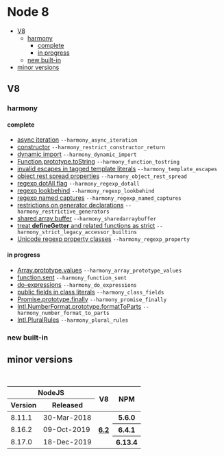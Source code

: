 # Node 8

* [V8](#v8)
  * [harmony](#harmony)
    * [complete](#complete)
    * [in progress](#in-progress)
  * [new built-in](#new-built-in)
* [minor versions](#minor-versions)

## V8
### harmony

#### complete

- [async iteration](https://github.com/tc39/proposal-async-iteration) `--harmony_async_iteration`
- [constructor]() `--harmony_restrict_constructor_return`
- [dynamic import](https://github.com/tc39/proposal-dynamic-import) `--harmony_dynamic_import`
- [Function.prototype.toString](https://github.com/tc39/Function-prototype-toString-revision) `--harmony_function_tostring`
- [invalid escapes in tagged template literals]() `--harmony_template_escapes`
- [object rest spread properties](https://github.com/tc39/proposal-object-rest-spread) `--harmony_object_rest_spread`
- [regexp dotAll flag](https://github.com/tc39/proposal-regexp-dotall-flag) `--harmony_regexp_dotall`
- [regexp lookbehind](https://github.com/tc39/proposal-regexp-lookbehind) `--harmony_regexp_lookbehind`
- [regexp named captures](https://github.com/tc39/proposal-regexp-named-groups) `--harmony_regexp_named_captures`
- [restrictions on generator declarations]() `--harmony_restrictive_generators`
- [shared array buffer](https://github.com/tc39/ecmascript_sharedmem) `--harmony_sharedarraybuffer`
- [treat __defineGetter__ and related functions as strict]() `--harmony_strict_legacy_accessor_builtins`
- [Unicode regexp property classes]() `--harmony_regexp_property`


#### in progress

- [Array.prototype.values](https://developer.mozilla.org/en-US/docs/Web/JavaScript/Reference/Global_Objects/Array/values) `--harmony_array_prototype_values`
- [function.sent](https://github.com/tc39/proposal-function.sent) `--harmony_function_sent`
- [do-expressions](https://github.com/tc39/proposal-do-expressions) `--harmony_do_expressions`
- [public fields in class literals](https://github.com/tc39/proposal-class-public-fields) `--harmony_class_fields`
- [Promise.prototype.finally](https://github.com/tc39/proposal-promise-finally) `--harmony_promise_finally`
- [Intl.NumberFormat.prototype.formatToParts](https://github.com/tc39/proposal-intl-formatToParts) `--harmony_number_format_to_parts`
- [Intl.PluralRules](https://github.com/tc39/proposal-intl-plural-rules) `--harmony_plural_rules`

### new built-in


## minor versions

<br>

<table>
    <thead>
        <tr>
            <th colspan="2">NodeJS</th>
            <th rowspan="2">V8</th>
            <th rowspan="2">NPM</th>
        </tr>
        <tr>
            <th>Version</th>
            <th>Released</th>
        </tr>
    </thead>
    <tbody>
        <tr>
            <td>8.11.1</td>
            <td>30-Mar-2018</td>
            <th rowspan="3">
                <a href="https://github.com/begin-again/nodejs-releases/blob/main/v8-releases/releases.md#62">6.2</a>
            </th>
            <th>5.6.0</th>
        </tr>
        <tr>
            <td>8.16.2</td>
            <td>09-Oct-2019</td>
            <th>6.4.1</th>
        </tr>
        <tr>
            <td>8.17.0</td>
            <td>18-Dec-2019</td>
            <th>6.13.4</th>
        </tr>
    </tbody>
</table>
